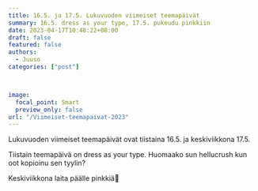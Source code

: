```yaml
---
title: 16.5. ja 17.5. Lukuvuoden viimeiset teemapäivät
summary: 16.5. dress as your type, 17.5. pukeudu pinkkiin
date: 2023-04-17T10:48:22+08:00
draft: false
featured: false
authors:
  - Juuso
categories: ["post"]



image:
  focal_point: Smart
  preview_only: false 
url: "/Viimeiset-teemapaivat-2023"
---
```


Lukuvuoden viimeiset teemapäivät ovat tiistaina 16.5. ja keskiviikkona 17.5.

Tiistain teemapäivä on dress as your type. Huomaako sun hellucrush kun oot kopioinu sen tyylin?

Keskiviikkona laita päälle pinkkiä🌺
